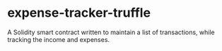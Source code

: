 # expense-tracker-truffle
A Solidity smart contract written to maintain a list of transactions, while tracking the income and expenses.

